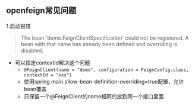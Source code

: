 ## openfeign常见问题

1.启动报错

> The bean 'demo.FeignClientSpecification' could not be registered. A bean with that name has already been defined and overriding is disabled.

* 可以指定contextId解决这个问题
	* `@FeignClient(name = "demo", configuration = FeignConfig.class, contextId = "xxx")`
	* 使用spring.main.allow-bean-definition-overriding=true配置，允许bean覆盖
	* 只保留一个@FeignClient的name相同的放到同一个接口里面
